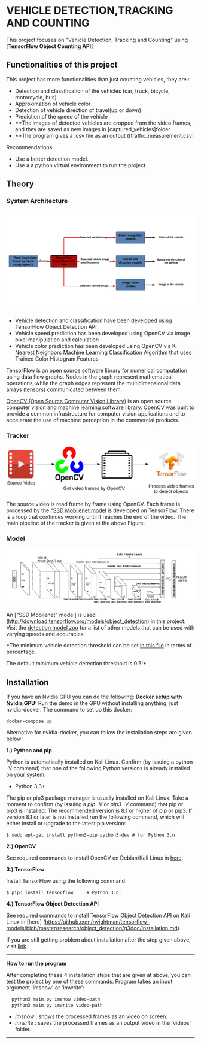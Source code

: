 # VEHICLE DETECTION,TRACKING AND COUNTING
This project focuses on "Vehicle Detection, Tracking and Counting" using [**TensorFlow Object Counting API**]

## Functionalities of this project

This project has more functionalities than just counting vehicles, they are : 

- Detection and classification of the vehicles (car, truck, bicycle, motorcycle, bus)
- Approximation of vehicle color
- Detection of vehicle direction of travel(up or down)
- Prediction of the speed of the vehicle
- **The images of detected vehicles are cropped from the video frames, and they are saved as new images in
 [captured_vehicles]folder 
- **The program gives a .csv file as an output ([traffic_measurement.csv]

 Recommendations
- Use a better detection model.
- Use a a python virtual environment to run the project 


## Theory

### System Architecture

<p align="center">
  <img src="https://github.com/kugelschreiber1/Vehicle-Detection-and-Counting/blob/main/Vehicle-Detection-and-Counting/System%20Architecture.png">
</p>

- Vehicle detection and classification have been developed using TensorFlow Object Detection API
- Vehicle speed prediction has been developed using OpenCV via image pixel manipulation and calculation
- Vehicle color prediction has been developed using OpenCV via K-Nearest Neighbors Machine Learning Classification Algorithm that uses Trained Color Histogram Features

[TensorFlow](https://www.tensorflow.org/) is an open source software library for numerical computation using data flow graphs. Nodes in the graph represent mathematical operations, while the graph edges represent the multidimensional data arrays (tensors) communicated between them.

[OpenCV (Open Source Computer Vision Library)](https://opencv.org/about.html) is an open source computer vision and machine learning software library. OpenCV was built to provide a common infrastructure for computer vision applications and to accelerate the use of machine perception in the commercial products.

### Tracker

<p align="center">
  <img src="https://github.com/kugelschreiber1/Vehicle-Detection-and-Counting/blob/main/Vehicle-Detection-and-Counting/Tracker.png" | width=700>
</p>

The source video is read frame by frame using OpenCV. Each frame is processed by the ["SSD Mobilenet model](http://download.tensorflow.org/models/object_detection/) is developed on TensorFlow. There is a loop that continues working until it reaches the end of the video. The main pipeline of the tracker is given at the above Figure.

### Model

<p align="center">
  <img src="https://github.com/kugelschreiber1/Vehicle-Detection-and-Counting/blob/main/Vehicle-Detection-and-Counting/Model.png">
</p>

An ["SSD Mobilenet" model] is used (http://download.tensorflow.org/models/object_detection) in this project. 
Visit the [detection model zoo](https://github.com/tensorflow/models/blob/master/research/object_detection/g3doc/detection_model_zoo.md) 
for a list of other models that can be used with varying speeds and accuracies.

*The minimum vehicle detection threshold can be set [in this file](utils/visualization_utils.py) in terms of percentage.

The default minimum vehicle detection threshold is 0.5!*

## Installation
If you have an Nvidia GPU you can do the following:
**Docker setup with Nvidia GPU:**
Run the demo in the GPU without installing anything, just nvidia-docker. The command to set up this docker:

    docker-compose up
    
Alternative for nvidia-docker, you can follow the installation steps are given below!

**1.) Python and pip**

Python is automatically installed on Kali Linux.
Confirm (by issuing a python -V command) that one of the following Python versions is already installed on your system:

- Python 3.3+

The pip or pip3 package manager is usually installed on Kali Linux. 
Take a moment to confirm (by issuing a *pip -V* or *pip3 -V* command) that pip or pip3 is installed. 
The recommended version is  8.1 or higher of pip or pip3.
If version 8.1 or later is not installed,run the following command, which will either install or upgrade to the latest pip version:

    $ sudo apt-get install python3-pip python3-dev # for Python 3.n
    
**2.) OpenCV**

See required commands to install OpenCV on Debian/Kali Linux in 
[here](https://www.geeksforgeeks.org/how-to-install-opencv-for-python-in-linux/).

**3.) TensorFlow**

Install TensorFlow using the following command:

    $ pip3 install tensorflow     # Python 3.n;
    

**4.) TensorFlow Object Detection API**

See required commands to install TensorFlow Object Detection API on Kali Linux in [here]
(https://github.com/rwightman/tensorflow-models/blob/master/research/object_detection/g3doc/installation.md).
  
If you are still getting problem about installation after the step given above, 
visit [link](https://tensorflow-object-detection-api-tutorial.readthedocs.io/en/latest/) 

---

**How to run the program**

After completing these 4 installation steps that are given at above, you can test the project by one of these commands.
Program takes an input argument 'imshow' or 'imwrite':

      python3 main.py imshow video-path
      python3 main.py imwrite video-path

- *imshow*  : shows the processed frames as an video on screen.
- *imwrite* : saves the processed frames as an output video in the 'videos' folder.

---
